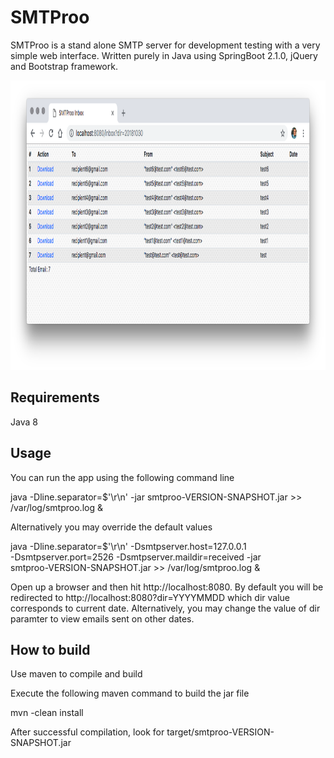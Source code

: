 # SMTProo

SMTProo is a stand alone SMTP server for development testing with a very simple web interface.
Written purely in Java using SpringBoot 2.1.0, jQuery and Bootstrap framework.

  <img src="https://raw.githubusercontent.com/homerfv/smtproo/master/src/main/resources/static/images/web.png" width="664" height="463" />

Requirements
------------

Java 8


Usage
------------

You can run the app using the following command line 
  
  java -Dline.separator=$'\r\n' -jar smtproo-VERSION-SNAPSHOT.jar >> /var/log/smtproo.log &
  
Alternatively you may override the default values 
	
  java -Dline.separator=$'\r\n' -Dsmtpserver.host=127.0.0.1 \
  -Dsmtpserver.port=2526 -Dsmtpserver.maildir=received -jar \
  smtproo-VERSION-SNAPSHOT.jar >> /var/log/smtproo.log &	
	  

Open up a browser and then hit http://localhost:8080. 
By default you will be redirected to http://localhost:8080?dir=YYYYMMDD which dir value corresponds to current date.
Alternatively, you may change the value of dir paramter to view emails sent on other dates.


How to build
------------

Use maven to compile and build

Execute the following maven command to build the jar file
  
  mvn -clean install

After successful compilation, look for target/smtproo-VERSION-SNAPSHOT.jar


 


  
  
